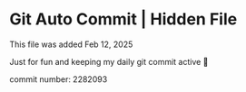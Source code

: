 # Git Auto Commit | Hidden File

This file was added Feb 12, 2025

Just for fun and keeping my daily git commit active 🤪

commit number: 2282093
